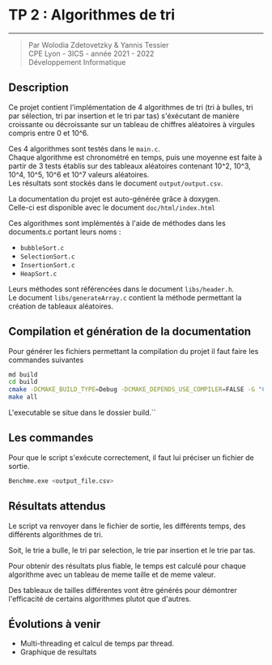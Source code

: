 # TP 2 : Algorithmes de tri
---

> Par Wolodia Zdetovetzky & Yannis Tessier        
> CPE Lyon - 3ICS - année 2021 - 2022     
> Développement Informatique

## Description

Ce projet contient l'implémentation de 4 algorithmes de tri (tri à bulles, tri par sélection,
tri par insertion et le tri par tas) s'éxécutant de manière croissante ou décroissante
sur un tableau de chiffres aléatoires à virgules compris entre 0 et 10^6.

Ces 4 algorithmes sont testés dans le `main.c`.     
Chaque algorithme est chronométré en temps, puis une moyenne est faite à partir de 3 tests établis sur des
tableaux aléatoires contenant 10^2, 10^3, 10^4, 10^5, 10^6 et 10^7 valeurs aléatoires.  
Les résultats sont stockés dans le document `output/output.csv`.

La documentation du projet est auto-générée grâce à doxygen.    
Celle-ci est disponible avec le document `doc/html/index.html`

Ces algorithmes sont implémentés à l'aide de méthodes dans les documents.c portant leurs noms : 
- `bubbleSort.c`
- `SelectionSort.c`
- `InsertionSort.c`
- `HeapSort.c`

Leurs méthodes sont référencées dans le document `libs/header.h`.    
Le document `libs/generateArray.c` contient la méthode permettant la création de tableaux aléatoires.

## Compilation et génération de la documentation

Pour générer les fichiers permettant la compilation du projet il faut faire les commandes suivantes

  ```bash
  md build
  cd build 
  cmake -DCMAKE_BUILD_TYPE=Debug -DCMAKE_DEPENDS_USE_COMPILER=FALSE -G "CodeBlocks - MinGW Makefiles" ..
  make all
  ```

L'executable se situe dans le dossier build.``

## Les commandes

Pour que le script s'exécute correctement, il faut lui préciser un fichier de sortie.

  ```bash
  Benchme.exe <output_file.csv>
  ```

## Résultats attendus

Le script va renvoyer dans le fichier de sortie, les différents temps, des différents algorithmes de tri.

Soit, le trie a bulle, le tri par selection, le trie par insertion et le trie par tas.

Pour obtenir des résultats plus fiable, le temps est calculé pour chaque algorithme avec un tableau de meme taille et de meme valeur. 

Des tableaux de tailles différentes vont être générés pour démontrer l'efficacité de certains algorithmes plutot que d'autres.

## Évolutions à venir

- Multi-threading et calcul de temps par thread.
- Graphique de resultats